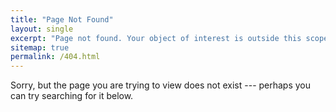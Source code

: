 ```yaml
---
title: "Page Not Found"
layout: single
excerpt: "Page not found. Your object of interest is outside this scope"
sitemap: true
permalink: /404.html
---
```


Sorry, but the page you are trying to view does not exist --- perhaps you can try searching for it below.

<script type="text/javascript">
  var GOOG_FIXURL_LANG = 'en';
  var GOOG_FIXURL_SITE = '{{ site.url }}'
</script>
<script type="text/javascript"
  src="//linkhelp.clients.google.com/tbproxy/lh/wm/fixurl.js">
</script>
